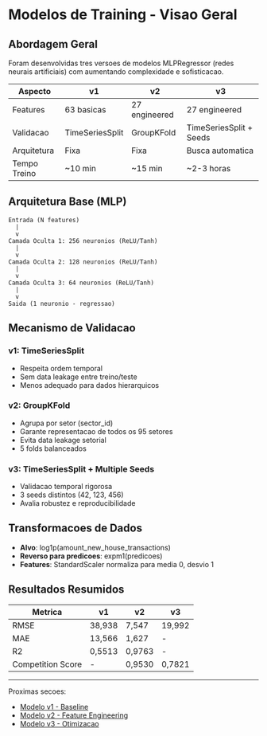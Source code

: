 # Modelos de Training - Visao Geral

## Abordagem Geral

Foram desenvolvidas tres versoes de modelos MLPRegressor (redes neurais artificiais) com aumentando complexidade e sofisticacao.

| Aspecto | v1 | v2 | v3 |
|---------|----|----|-----|
| Features | 63 basicas | 27 engineered | 27 engineered |
| Validacao | TimeSeriesSplit | GroupKFold | TimeSeriesSplit + Seeds |
| Arquitetura | Fixa | Fixa | Busca automatica |
| Tempo Treino | ~10 min | ~15 min | ~2-3 horas |

## Arquitetura Base (MLP)

```
Entrada (N features)
  |
  v
Camada Oculta 1: 256 neuronios (ReLU/Tanh)
  |
  v
Camada Oculta 2: 128 neuronios (ReLU/Tanh)
  |
  v
Camada Oculta 3: 64 neuronios (ReLU/Tanh)
  |
  v
Saida (1 neuronio - regressao)
```

## Mecanismo de Validacao

### v1: TimeSeriesSplit

- Respeita ordem temporal
- Sem data leakage entre treino/teste
- Menos adequado para dados hierarquicos

### v2: GroupKFold

- Agrupa por setor (sector_id)
- Garante representacao de todos os 95 setores
- Evita data leakage setorial
- 5 folds balanceados

### v3: TimeSeriesSplit + Multiple Seeds

- Validacao temporal rigorosa
- 3 seeds distintos (42, 123, 456)
- Avalia robustez e reproducibilidade

## Transformacoes de Dados

- **Alvo**: log1p(amount_new_house_transactions)
- **Reverso para predicoes**: expm1(predicoes)
- **Features**: StandardScaler normaliza para media 0, desvio 1

## Resultados Resumidos

| Metrica | v1 | v2 | v3 |
|---------|----|----|-----|
| RMSE | 38,938 | 7,547 | 19,992 |
| MAE | 13,566 | 1,627 | - |
| R2 | 0,5513 | 0,9763 | - |
| Competition Score | - | 0,9530 | 0,7821 |

---

Proximas secoes:
- [Modelo v1 - Baseline](v1.md)
- [Modelo v2 - Feature Engineering](v2.md)
- [Modelo v3 - Otimizacao](v3.md)
